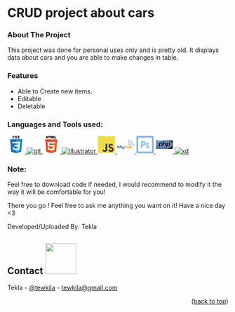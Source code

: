 
<div id="top"></div>
<!-- ABOUT THE PROJECT -->

# CRUD project about cars 

<h3 style="font-weight=bold"> About The Project  </h3>

<p> This project was done for personal uses only and is pretty old. It displays data about cars and you are able to make changes in table. </p>

<!-- FEATURES -->
<h3 style="font-weight=bold"> Features </h3>

* Able to Create new items.
* Editable
* Deletable


<h3 align="left">Languages and Tools used:</h3>
<p align="left"> <a href="https://www.w3schools.com/css/" target="_blank" rel="noreferrer"> <img src="https://raw.githubusercontent.com/devicons/devicon/master/icons/css3/css3-original-wordmark.svg" alt="css3" width="40" height="40"/> </a> <a href="https://git-scm.com/" target="_blank" rel="noreferrer"> <img src="https://www.vectorlogo.zone/logos/git-scm/git-scm-icon.svg" alt="git" width="40" height="40"/> </a> <a href="https://www.w3.org/html/" target="_blank" rel="noreferrer"> <img src="https://raw.githubusercontent.com/devicons/devicon/master/icons/html5/html5-original-wordmark.svg" alt="html5" width="40" height="40"/> </a> <a href="https://www.adobe.com/in/products/illustrator.html" target="_blank" rel="noreferrer"> <img src="https://www.vectorlogo.zone/logos/adobe_illustrator/adobe_illustrator-icon.svg" alt="illustrator" width="40" height="40"/> </a> <a href="https://developer.mozilla.org/en-US/docs/Web/JavaScript" target="_blank" rel="noreferrer"> <img src="https://raw.githubusercontent.com/devicons/devicon/master/icons/javascript/javascript-original.svg" alt="javascript" width="40" height="40"/> </a> <a href="https://www.mysql.com/" target="_blank" rel="noreferrer"> <img src="https://raw.githubusercontent.com/devicons/devicon/master/icons/mysql/mysql-original-wordmark.svg" alt="mysql" width="40" height="40"/> </a> <a href="https://www.photoshop.com/en" target="_blank" rel="noreferrer"> <img src="https://raw.githubusercontent.com/devicons/devicon/master/icons/photoshop/photoshop-line.svg" alt="photoshop" width="40" height="40"/> </a> <a href="https://www.php.net" target="_blank" rel="noreferrer"> <img src="https://raw.githubusercontent.com/devicons/devicon/master/icons/php/php-original.svg" alt="php" width="40" height="40"/> </a> <a href="https://www.adobe.com/products/xd.html" target="_blank" rel="noreferrer"> <img src="https://cdn.worldvectorlogo.com/logos/adobe-xd.svg" alt="xd" width="40" height="40"/> </a> </p>


<h3 align="left">Note:</h3>
Feel free to download code if needed, I would recommend to modify it the way it will be comfortable for you!
 
 
There you go ! Feel free to ask me anything you want on it! Have a nice day <3

Developed/Uploaded By:
Tekla 
 
<!-- CONTACT -->
## Contact <img src="https://media.giphy.com/media/tXRMYz5HskEX68TBhC/giphy.gif" width="70" height="70" /> 
Tekla - [@tewkila](https://www.instagram.com/tewkila/) - tewkila@gmail.com

<p align="right">(<a href="#top">back to top</a>)</p>


